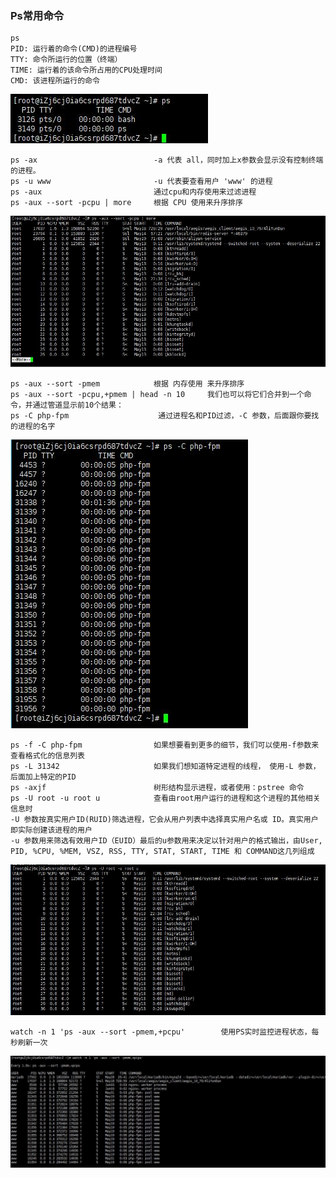 ### Ps常用命令
    ps  
    PID: 运行着的命令(CMD)的进程编号    
    TTY: 命令所运行的位置（终端）    
    TIME: 运行着的该命令所占用的CPU处理时间    
    CMD: 该进程所运行的命令
![Image text](./img/ps/ps.jpg)  

    ps -ax                          -a 代表 all，同时加上x参数会显示没有控制终端的进程。
    ps -u www                       -u 代表要查看用户 'www' 的进程
    ps -aux                         通过cpu和内存使用来过滤进程
    ps -aux --sort -pcpu | more     根据 CPU 使用来升序排序
![Image text](./img/ps/ps_aux__sort_pcpu.jpg)  

    ps -aux --sort -pmem            根据 内存使用 来升序排序
    ps -aux --sort -pcpu,+pmem | head -n 10     我们也可以将它们合并到一个命令，并通过管道显示前10个结果：
    ps -C php-fpm                    通过进程名和PID过滤，-C 参数，后面跟你要找的进程的名字
![Image text](./img/ps/ps_C.jpg)  

    ps -f -C php-fpm                如果想要看到更多的细节，我们可以使用-f参数来查看格式化的信息列表
    ps -L 31342                     如果我们想知道特定进程的线程， 使用-L 参数，后面加上特定的PID
    ps -axjf                        树形结构显示进程，或者使用：pstree 命令
    ps -U root -u root u            查看由root用户运行的进程和这个进程的其他相关信息时      
    -U 参数按真实用户ID(RUID)筛选进程，它会从用户列表中选择真实用户名或 ID。真实用户即实际创建该进程的用户
    -u 参数用来筛选有效用户ID（EUID）最后的u参数用来决定以针对用户的格式输出，由User, PID, %CPU, %MEM, VSZ, RSS, TTY, STAT, START, TIME 和 COMMAND这几列组成
![Image text](./img/ps/ps_U_root_u.jpg)  
    
    watch -n 1 'ps -aux --sort -pmem,+pcpu'        使用PS实时监控进程状态，每秒刷新一次
![Image text](./img/ps/watch_ps.jpg)      
    